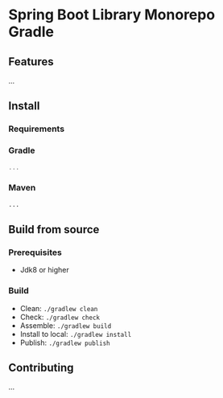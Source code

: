 # Spring Boot Library Monorepo Gradle

## Features

...

## Install

### Requirements

### Gradle

```groovy
...
```

### Maven

```xml
...
```

## Build from source

### Prerequisites

- Jdk8 or higher

### Build

- Clean: `./gradlew clean`
- Check: `./gradlew check`
- Assemble: `./gradlew build`
- Install to local: `./gradlew install`
- Publish: `./gradlew publish`

## Contributing

...
